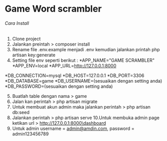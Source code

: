 # Game Word scrambler

###### Cara Install
1. Clone project
2. Jalankan preintah > composer install
3. Rename file .env.example menjadi .env kemudian jalankan printah php artisan key:generate
4. Setting file env seperti berikut :
*APP_NAME="GAME SCRAMBLER"
*APP_ENV=local
*APP_URL=http://127.0.0.1:8000

*DB_CONNECTION=mysql
*DB_HOST=127.0.0.1
*DB_PORT=3306
*DB_DATABASE=game
*DB_USERNAME=(sesuaikan dengan setting anda)
*DB_PASSWORD=(sesuaikan dengan setting anda)

5. Buatlah table dengan nama > game
6. Jalan kan perintah > php artisan migrate
7. Untuk membuat akun admin maka jalankan perintah > php artisan db:seed 
8. Jalankan perintah > php artisan serve
10.Untuk membuka admin page ketikan url > http://127.0.0.1:8000\dashboard
11. Untuk admin username = admin@amdin.com, password = admin123456789
